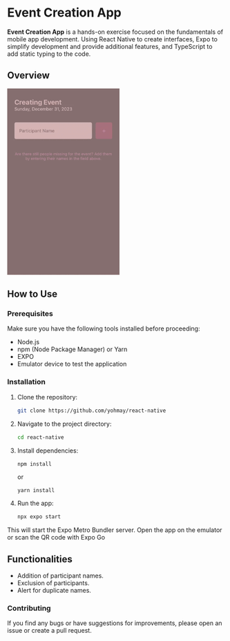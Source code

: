 # Event Creation App
**Event Creation App** is a hands-on exercise focused on the fundamentals of mobile app development. Using React Native to create interfaces, Expo to simplify development and provide additional features, and TypeScript to add static typing to the code.

## Overview
<div>
        <img src="https://github.com/yohmay/react-native/blob/main/assets/video/video-readme.gif" alt="Overview Project" width="260">
</div>

## How to Use
### Prerequisites
Make sure you have the following tools installed before proceeding:

- Node.js
- npm (Node Package Manager) or Yarn
- EXPO
- Emulator device to test the application

### Installation

1. Clone the repository:

   ```bash
   git clone https://github.com/yohmay/react-native

   ```

2. Navigate to the project directory:

   ```bash
   cd react-native

   ```

3. Install dependencies:

   ```bash
   npm install
   ```
   or
   ```
   yarn install
   ```

5. Run the app:
   ```bash
   npx expo start
   ```

This will start the Expo Metro Bundler server. Open the app on the emulator or scan the QR code with Expo Go

## Functionalities
- Addition of participant names.
- Exclusion of participants.
- Alert for duplicate names.

### Contributing
If you find any bugs or have suggestions for improvements, please open an issue or create a pull request.
